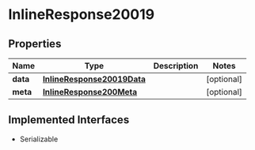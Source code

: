 

# InlineResponse20019


## Properties

Name | Type | Description | Notes
------------ | ------------- | ------------- | -------------
**data** | [**InlineResponse20019Data**](InlineResponse20019Data.md) |  |  [optional]
**meta** | [**InlineResponse200Meta**](InlineResponse200Meta.md) |  |  [optional]


## Implemented Interfaces

* Serializable


